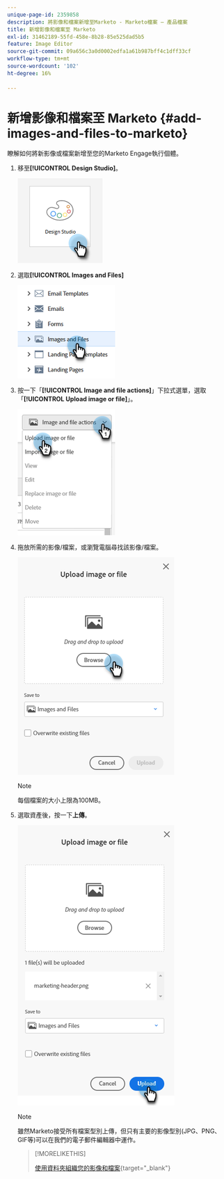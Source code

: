 ```yaml
---
unique-page-id: 2359858
description: 將影像和檔案新增至Marketo - Marketo檔案 — 產品檔案
title: 新增影像和檔案至 Marketo
exl-id: 31462189-55fd-458e-8b28-85e525dad5b5
feature: Image Editor
source-git-commit: 09a656c3a0d0002edfa1a61b987bff4c1dff33cf
workflow-type: tm+mt
source-wordcount: '102'
ht-degree: 16%

---
```


# 新增影像和檔案至 Marketo {#add-images-and-files-to-marketo}

瞭解如何將新影像或檔案新增至您的Marketo Engage執行個體。

1. 移至&#x200B;**[!UICONTROL Design Studio]**。

   ![](assets/add-images-and-files-to-marketo-1.png)

1. 選取&#x200B;**[!UICONTROL Images and Files]**

   ![](assets/add-images-and-files-to-marketo-2.png)

1. 按一下「**[!UICONTROL Image and file actions]**」下拉式選單，選取「**[!UICONTROL Upload image or file]**」。

   ![](assets/add-images-and-files-to-marketo-3.png)

1. 拖放所需的影像/檔案，或瀏覽電腦尋找該影像/檔案。

   ![](assets/add-images-and-files-to-marketo-4.png)

   >[!NOTE]
   >
   >每個檔案的大小上限為100MB。

1. 選取資產後，按一下&#x200B;**上傳**。

   ![](assets/add-images-and-files-to-marketo-5.png)

   >[!NOTE]
   >
   >雖然Marketo接受所有檔案型別上傳，但只有主要的影像型別(JPG、PNG、GIF等)可以在我們的電子郵件編輯器中運作。

   >[!MORELIKETHIS]
   >
   >[使用資料夾組織您的影像和檔案](/help/marketo/product-docs/demand-generation/images-and-files/organize-your-images-and-files-using-folders.md){target="_blank"}
